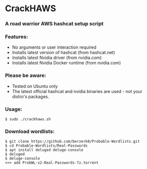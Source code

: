 # CrackHAWS
### A road warrior AWS hashcat setup script

### Features:
* No arguments or user interaction required
* Installs latest version of hashcat (from hashcat.net)
* Installs latest Nvidia driver (from nvidia.com)
* Installs latest Nvidia Docker runtime (from nvidia.com)

### Please be aware:
* Tested on Ubuntu only
* The latest official hashcat and nvidia binaries are used - not your distro's packages.

### Usage:
~~~
$ sudo ./crackhaws.sh
~~~

### Download wordlists:
~~~
$ git clone https://github.com/berzerk0/Probable-Wordlists.git
$ cd Probable-Wordlists/Real-Passwords
$ apt install deluged deluge-console
$ deluged
$ deluge-console
>>> add ProbWL-v2-Real-Passwords-7z.torrent
~~~